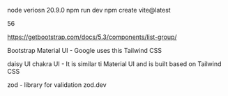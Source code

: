 node veriosn 20.9.0
npm run dev
npm create vite@latest

56

https://getbootstrap.com/docs/5.3/components/list-group/


Bootstrap
Material UI - Google uses this
Tailwind CSS

daisy UI
chakra UI - It is similar ti Material UI and is built based on Tailwind CSS


zod - library for validation zod.dev